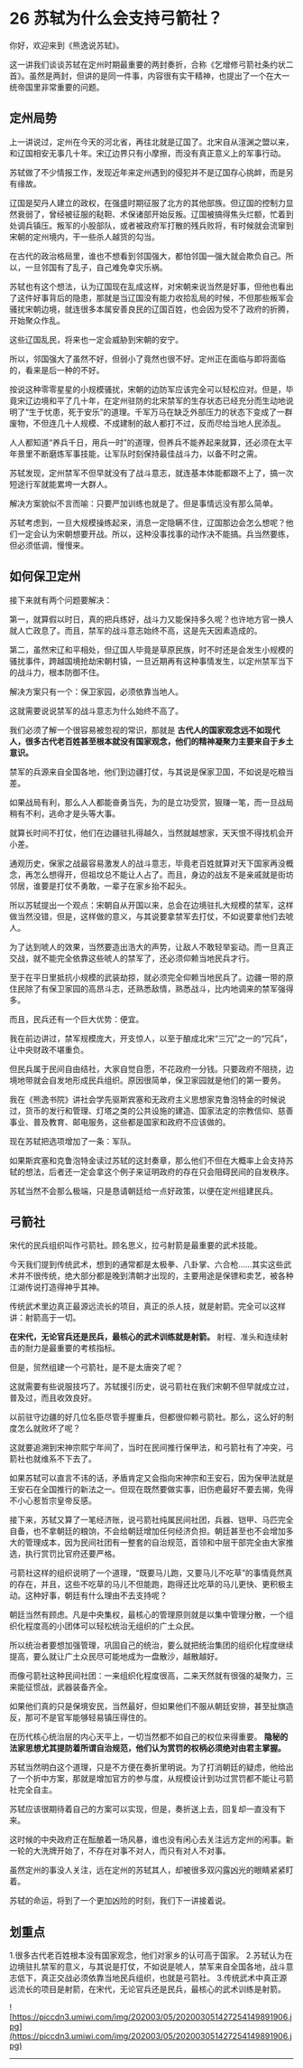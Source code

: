 # 26 苏轼为什么会支持弓箭社？

你好，欢迎来到《熊逸说苏轼》。

这一讲我们谈谈苏轼在定州时期最重要的两封奏折，合称《乞增修弓箭社条约状二首》。虽然是两封，但讲的是同一件事，内容很有实干精神，也提出了一个在大一统帝国里非常重要的问题。

## 定州局势

上一讲说过，定州在今天的河北省，再往北就是辽国了。北宋自从澶渊之盟以来，和辽国相安无事几十年。宋辽边界只有小摩擦，而没有真正意义上的军事行动。

苏轼做了不少情报工作，发现近年来定州遇到的侵犯并不是辽国存心挑衅，而是另有缘故。

辽国是契丹人建立的政权，在强盛时期征服了北方的其他部族。但辽国的控制力显然衰弱了，曾经被征服的鞑靼、术保诸部开始反叛。辽国被搞得焦头烂额，忙着到处调兵镇压。叛军的小股部队，或者被政府军打散的残兵败将，有时候就会流窜到宋朝的定州境内，干一些杀人越货的勾当。

在古代的政治格局里，谁也不想看到邻国强大，都怕邻国一强大就会欺负自己。所以，一旦邻国有了乱子，自己难免幸灾乐祸。

苏轼也有这个想法，认为辽国现在乱成这样，对宋朝来说当然是好事，但他也看出了这件好事背后的隐患，那就是当辽国没有能力收拾乱局的时候，不但那些叛军会骚扰宋朝边境，就连很多本属安善良民的辽国百姓，也会因为受不了政府的折腾，开始聚众作乱。

这些辽国乱民，将来也一定会威胁到宋朝的安宁。

所以，邻国强大了虽然不好，但弱小了竟然也很不好。定州正在面临与即将面临的，看来是后一种的不好。

按说这种零零星星的小规模骚扰，宋朝的边防军应该完全可以轻松应对。但是，毕竟宋辽边境和平了几十年，在定州驻防的北宋禁军的生存状态已经充分而生动地说明了“生于忧患，死于安乐”的道理。千军万马在缺乏外部压力的状态下变成了一群废物，不但连几十人规模、不成建制的敌人都打不过，反而尽给当地人民添乱。

人人都知道“养兵千日，用兵一时”的道理，但养兵不能养起来就算，还必须在太平年景里不断磨炼军事技能，让军队时刻保持最佳战斗力，以备不时之需。

苏轼发现，定州禁军不但早就没有了战斗意志，就连基本体能都跟不上了，搞一次短途行军就能累垮一大群人。

解决方案貌似不言而喻：只要严加训练也就是了。但是事情远没有那么简单。

苏轼考虑到，一旦大规模操练起来，消息一定隐瞒不住，辽国那边会怎么想呢？他们一定会认为宋朝想要开战。所以，这种没事找事的动作决不能搞。兵当然要练，但必须低调，慢慢来。

## 如何保卫定州

接下来就有两个问题要解决：

第一，就算假以时日，真的把兵练好，战斗力又能保持多久呢？也许地方官一换人就人亡政息了。而且，禁军的战斗意志始终不高，这是先天因素造成的。

第二，虽然宋辽和平相处，但辽国人毕竟是草原民族，时不时还是会发生小规模的骚扰事件，跨越国境抢劫宋朝村镇，一旦近期再有这种事情发生，以定州禁军当下的战斗力，根本防御不住。

解决方案只有一个：保卫家园，必须依靠当地人。

这就需要说说禁军的战斗意志为什么始终不高了。

我们必须了解一个很容易被忽视的常识，那就是 **古代人的国家观念远不如现代人，很多古代老百姓甚至根本就没有国家观念，他们的精神凝聚力主要来自于乡土意识。**

禁军的兵源来自全国各地，他们到边疆打仗，与其说是保家卫国，不如说是吃粮当差。

如果战局有利，那么人人都能奋勇当先，为的是立功受赏，狠赚一笔，而一旦战局稍有不利，逃命才是头等大事。

就算长时间不打仗，他们在边疆驻扎得越久，当然就越想家，天天恨不得找机会开小差。

通观历史，保家之战最容易激发人的战斗意志，毕竟老百姓就算对天下国家再没概念，再怎么想得开，但祖坟总不能让人占了。而且，身边的战友不是亲戚就是街坊邻居，谁要是打仗不勇敢，一辈子在家乡抬不起头。

所以苏轼提出一个观点：宋朝自从开国以来，总会在边境驻扎大规模的禁军，这样做当然没错，但是，这样做的意义，与其说要拿禁军去打仗，不如说要拿他们去唬人。

为了达到唬人的效果，当然要造出浩大的声势，让敌人不敢轻举妄动。而一旦真正交战，就不能完全依靠这些唬人的禁军了，还必须仰赖当地民兵才行。

至于在平日里抵抗小规模的武装劫掠，就必须完全仰赖当地民兵了。边疆一带的原住民除了有保卫家园的高昂斗志，还熟悉敌情，熟悉战斗，比内地调来的禁军强得多。

而且，民兵还有一个巨大优势：便宜。

我在前边讲过，禁军规模庞大，开支惊人，以至于酿成北宋“三冗”之一的“冗兵”，让中央财政不堪重负。

但民兵属于民间自由结社，大家自觉自愿，不花政府一分钱。只要政府不阻挠，边境地带就会自发地形成民兵组织。原因很简单，保卫家园就是他们的第一要务。

我在《熊逸书院》讲社会学先驱斯宾塞和无政府主义思想家克鲁泡特金的时候说过，货币的发行和管理、灯塔之类的公共设施的建造、国家法定的宗教信仰、慈善事业、普及教育、邮电服务，这些都是国家和政府不应该做的。

现在苏轼把选项增加了一条：军队。

如果斯宾塞和克鲁泡特金读过苏轼的这封奏章，那么他们不但在大概率上会支持苏轼的想法，后者还一定会拿这个例子来证明政府的存在只会阻碍民间的自发秩序。

苏轼当然不会那么极端，只是恳请朝廷给一点好政策，以便在定州组建民兵。

## 弓箭社

宋代的民兵组织叫作弓箭社。顾名思义，拉弓射箭是最重要的武术技能。

今天我们提到传统武术，想到的通常都是太极拳、八卦掌、六合枪……其实这些武术并不很传统，绝大部分都是晚到清朝才出现的，主要用途是保镖和卖艺，被各种江湖传说打造得神乎其神。

传统武术里边真正最源远流长的项目，真正的杀人技，就是射箭。完全可以这样讲：射箭高于一切。

 **在宋代，无论官兵还是民兵，最核心的武术训练就是射箭。** 射程、准头和连续射击的耐力是最重要的考核指标。

但是，贸然组建一个弓箭社，是不是太唐突了呢？

这就需要有些说服技巧了。苏轼援引历史，说弓箭社在我们宋朝不但早就成立过，普及过，而且收效良好。

以前驻守边疆的好几位名臣尽管手握重兵，但都很仰赖弓箭社。那么，这么好的制度怎么就败坏了呢？

这就要追溯到宋神宗熙宁年间了，当时在民间推行保甲法，和弓箭社有了冲突，弓箭社也就维系不下去了。

如果苏轼可以直言不讳的话，矛盾肯定又会指向宋神宗和王安石，因为保甲法就是王安石在全国推行的新法之一。但现在既然要做实事，旧伤疤最好不要去揭，免得不小心惹哲宗皇帝反感。

接下来，苏轼又算了一笔经济账，说弓箭社纯属民间社团，兵器、铠甲、马匹完全自备，也不拿朝廷的粮饷，不会给朝廷增加任何经济负担。朝廷甚至也不会增加多大的管理成本，因为民间社团有一整套的自治规范，首领和中层干部完全由大家推选，执行赏罚比官府还要严格。

弓箭社这样的组织说明了一个道理，“既要马儿跑，又要马儿不吃草”的事情竟然真的存在，并且，这些不吃草的马儿不但能跑，跑得还比吃草的马儿更快、更积极主动。这种好事，朝廷有什么理由不去支持呢？

朝廷当然有顾虑。凡是中央集权，最核心的管理原则就是以集中管理分散，一个组织化程度高的小团体可以轻松统治无组织的广土众民。

所以统治者要想加强管理，巩固自己的统治，要么就把统治集团的组织化程度继续提高，要么就让广土众民尽可能地成为一盘散沙，越散越好。

而像弓箭社这种民间社团：一来组织化程度很高，二来天然就有很强的凝聚力，三来能征惯战，武器装备齐全。

如果他们真的只是保境安民，当然最好，但如果他们不服从朝廷安排，甚至扯旗造反，那可不是官军能够轻易镇压得住的。

在历代核心统治层的内心天平上，一切当然都不如自己的权位来得重要。 **隐秘的法家思想尤其提防着所谓自治规范，他们认为赏罚的权柄必须绝对由君主掌握。**

苏轼当然明白这个道理，只是不方便在奏折里明说。为了打消朝廷的疑虑，他给出了一个折中方案，那就是增加官方的参与度，从规模设计到功过赏罚都不能让弓箭社完全自主。

苏轼应该很期待着自己的方案可以实现，但是，奏折送上去，回复却一直没有下来。

这时候的中央政府正在酝酿着一场风暴，谁也没有闲心去关注远方定州的闲事。新一轮的大洗牌开始了，不存在对事不对人，而只有对人不对事。

虽然定州的事没人关注，远在定州的苏轼其人，却被很多双闪露凶光的眼睛紧紧盯着。

苏轼的命运，将到了一个更加凶险的时刻，我们下一讲接着说。

## 划重点

1.很多古代老百姓根本没有国家观念，他们对家乡的认可高于国家。
2.苏轼认为在边境驻扎禁军的意义，与其说是打仗，不如说是唬人，禁军来自全国各地，战斗意志低下，真正交战必须依靠当地民兵组织，也就是弓箭社。
3.传统武术中真正源远流长的项目是射箭，在宋代，无论官兵还是民兵，最核心的武术训练是射箭。

![https://piccdn3.umiwi.com/img/202003/05/202003051427254149891906.jpg](https://piccdn3.umiwi.com/img/202003/05/202003051427254149891906.jpg)

---
